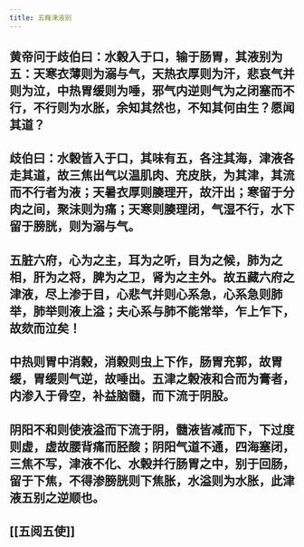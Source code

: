 ```yaml
---
title: 五癃津液别
---
```


## 黄帝问于歧伯曰：水榖入于口，输于肠胃，其液别为五：天寒衣薄则为溺与气，天热衣厚则为汗，悲哀气并则为泣，中热胃缓则为唾，邪气内逆则气为之闭塞而不行，不行则为水胀，余知其然也，不知其何由生？愿闻其道？
## 歧伯曰：水榖皆入于口，其味有五，各注其海，津液各走其道，故三焦出气以温肌肉、充皮肤，为其津，其流而不行者为液；天暑衣厚则腠理开，故汗出；寒留于分肉之间，聚沬则为痛；天寒则腠理闭，气湿不行，水下留于膀胱，则为溺与气。
## 五脏六府，心为之主，耳为之听，目为之候，肺为之相，肝为之将，脾为之卫，肾为之主外。故五藏六府之津液，尽上渗于目，心悲气并则心系急，心系急则肺举，肺举则液上溢；夫心系与肺不能常举，乍上乍下，故欬而泣矣！
## 中热则胃中消榖，消榖则虫上下作，肠胃充郭，故胃缓，胃缓则气逆，故唾出。五津之榖液和合而为膏者，内渗入于骨空，补益脑髓，而下流于阴股。
## 阴阳不和则使液溢而下流于阴，髓液皆减而下，下过度则虚，虚故腰背痛而胫酸；阴阳气道不通，四海塞闭，三焦不写，津液不化、水榖并行肠胃之中，别于回肠，留于下焦，不得渗膀胱则下焦胀，水溢则为水胀，此津液五别之逆顺也。
## [[五阅五使]]
